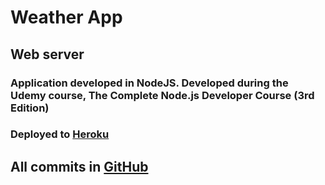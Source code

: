 # Weather App

## Web server

### Application developed in NodeJS. Developed during the Udemy course, The Complete Node.js Developer Course (3rd Edition)

### Deployed to [Heroku](https://weather-application-razm.herokuapp.com/)


## All commits in [GitHub](https://github.com/renanz/NodeJS-Course)

